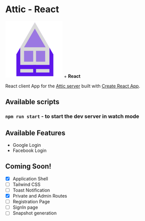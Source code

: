 
# Attic - React

<img src="./public/apple-touch-icon.png" /> +  **React**

React client App for the [Attic server](https://github.com/one-aalam/attic) built with [Create React App](https://github.com/facebook/create-react-app).

## Available scripts

### `npm run start` - to start the dev server in watch mode


## Available Features
- Google Login
- Facebook Login

## Coming Soon!
 - [X] Application Shell
 - [ ] Tailwind CSS
 - [ ] Toast Notification
 - [X] Private and Admin Routes
 - [ ] Registration Page
 - [ ] SignIn page
 - [ ] Snapshot generation
